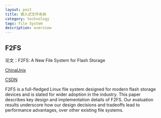 ```yaml
---
layout: post
title: 嵌入式文件系统
category: technology
tags: File System
description: overview
---
```


## F2FS

论文：F2FS: A New File System for Flash Storage

[ChinaUnix](http://blog.chinaunix.net/uid/28989651/cid-180423-list-1.html)

[CSDN](https://blog.csdn.net/wojiushihuchao1/article/details/76081017)

F2FS is a full-fledged Linux file system designed for modern flash storage devices and is slated for wider adoption in the industry. This paper describes key design and implementation details of F2FS. Our evaluation results underscore how our design decisions and tradeoffs lead to performance advantages, over other existing file systems.